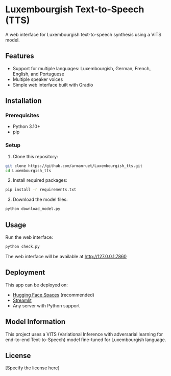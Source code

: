 # Luxembourgish Text-to-Speech (TTS)

A web interface for Luxembourgish text-to-speech synthesis using a VITS model.

## Features

- Support for multiple languages: Luxembourgish, German, French, English, and Portuguese
- Multiple speaker voices
- Simple web interface built with Gradio

## Installation

### Prerequisites

- Python 3.10+
- pip

### Setup

1. Clone this repository:
```bash
git clone https://github.com/armanruet/Luxembourgish_tts.git
cd Luxembourgish_tts
```

2. Install required packages:
```bash
pip install -r requirements.txt
```

3. Download the model files:
```bash
python download_model.py
```

## Usage

Run the web interface:

```bash
python check.py
```

The web interface will be available at http://127.0.0.1:7860

## Deployment

This app can be deployed on:

- [Hugging Face Spaces](https://huggingface.co/spaces) (recommended)
- [Streamlit](https://streamlit.io/)
- Any server with Python support

## Model Information

This project uses a VITS (Variational Inference with adversarial learning for end-to-end Text-to-Speech) model fine-tuned for Luxembourgish language.

## License

[Specify the license here] 